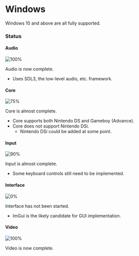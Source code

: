 # Windows
Windows 10 and above are all fully supported.

### Status
#### Audio
![100%](https://progress-bar.dev/100?width=90)

Audio is now complete.
- Uses SDL3, the low-level audio, etc. framework.

#### Core
![75%](https://progress-bar.dev/75?width=90)

Core is almost complete.
- Core supports both Nintendo DS and Gameboy (Advance).
- Core does not support Nintendo DSi.
  - Nintendo DSi could be added at some point.

#### Input
![90%](https://progress-bar.dev/90?width=90)

Input is almost complete.
- Some keyboard controls still need to be implemented.

#### Interface
![0%](https://progress-bar.dev/0?width=90)

Interface has not been started.
- ImGui is the likely candidate for GUI implementation.

#### Video
![100%](https://progress-bar.dev/100?width=90)

Video is now complete.
